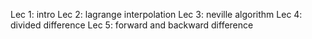 Lec 1: intro 
Lec 2: lagrange interpolation
Lec 3: neville algorithm
Lec 4: divided difference 
Lec 5: forward and backward difference 
